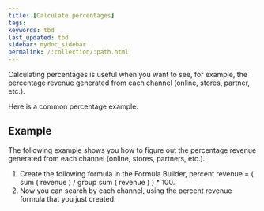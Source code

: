 ```yaml
---
title: [Calculate percentages]
tags:
keywords: tbd
last_updated: tbd
sidebar: mydoc_sidebar
permalink: /:collection/:path.html
---
```

Calculating percentages is useful when you want to see, for example, the percentage revenue generated from each channel (online, stores, partner, etc.).

Here is a common percentage example:

## Example

The following example shows you how to figure out the percentage revenue generated from each channel (online, stores, partners, etc.).

1.  Create the following formula in the Formula Builder, percent revenue = ( sum ( revenue ) / group sum ( revenue ) ) \* 100.
2.  Now you can search by each channel, using the percent revenue formula that you just created.
